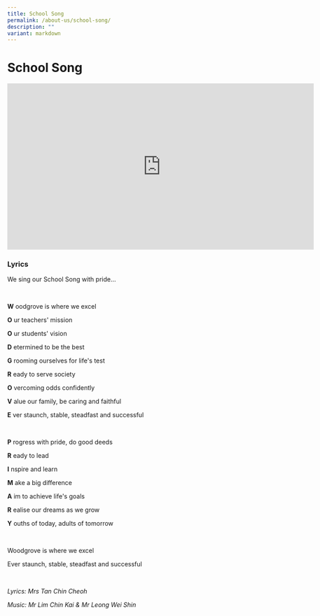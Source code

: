 ```yaml
---
title: School Song
permalink: /about-us/school-song/
description: ""
variant: markdown
---
```

# **School Song**


<iframe width="700" height="380" src="https://www.youtube.com/embed/aVZsT9e-Sec" title="YouTube video player" frameborder="0" allow="accelerometer; autoplay; clipboard-write; encrypted-media; gyroscope; picture-in-picture" allowfullscreen=""></iframe>







### Lyrics

We sing our School Song with pride…  

<br>

**W**&nbsp;oodgrove is where we excel

**O**&nbsp;ur teachers' mission

**O**&nbsp;ur students' vision

**D**&nbsp;etermined to be the best

**G**&nbsp;rooming ourselves for life's test

**R**&nbsp;eady to serve society

**O**&nbsp;vercoming odds confidently

**V**&nbsp;alue our family, be caring and faithful

**E**&nbsp;ver staunch, stable, steadfast and successful

<br>

**P**&nbsp;rogress with pride, do good deeds

**R**&nbsp;eady to lead

**I**&nbsp;nspire and learn

**M**&nbsp;ake a big difference

**A**&nbsp;im to achieve life's goals

**R**&nbsp;ealise our dreams as we grow

**Y**&nbsp;ouths of today, adults of tomorrow

<br> 

Woodgrove is where we excel

Ever staunch, stable, steadfast and successful

<br>

_Lyrics: Mrs Tan Chin Cheoh_

_Music: Mr Lim Chin Kai &amp; Mr Leong Wei Shin_